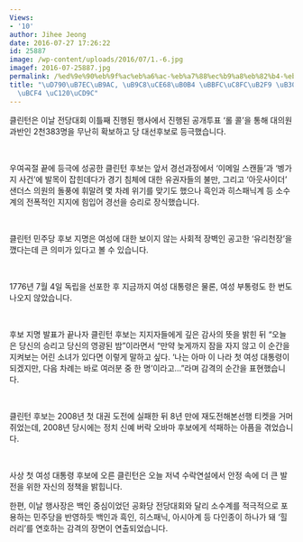 ```yaml
---
Views:
- '10'
author: Jihee Jeong
date: 2016-07-27 17:26:22
id: 25887
image: /wp-content/uploads/2016/07/1.-6.jpg
imagef: 2016-07-25887.jpg
permalink: /%ed%9e%90%eb%9f%ac%eb%a6%ac-%eb%a7%88%ec%b9%a8%eb%82%b4-%eb%af%bc%ec%a3%bc%eb%8b%b9-%eb%8c%80%ec%84%a0%ed%9b%84%eb%b3%b4-%ec%84%a0%ec%b6%9c/
title: "\uD790\uB7EC\uB9AC, \uB9C8\uCE68\uB0B4 \uBBFC\uC8FC\uB2F9 \uB300\uC120\uD6C4\
  \uBCF4 \uC120\uCD9C"
---
```


클린턴은 이날 전당대회 이틀째 진행된 행사에서 진행된 공개투표 ‘롤 콜’을 통해 대의원 과반인 2천383명을 무난히 확보하고 당 대선후보로 등극했습니다.

&nbsp;

우여곡절 끝에 등극에 성공한 클린턴 후보는 앞서 경선과정에서 ‘이메일 스캔들’과 ‘벵가지 사건’에 발목이 잡힌데다가 경기 침체에 대한 유권자들의 불만, 그리고 ‘아웃사이더’ 샌더스 의원의 돌풍에 휘말려 몇 차례 위기를 맞기도 했으나 흑인과 히스패닉계 등 소수계의 전폭적인 지지에 힘입어 경선을 승리로 장식했습니다.

&nbsp;

클린턴 민주당 후보 지명은 여성에 대한 보이지 않는 사회적 장벽인 공고한 ‘유리천장’을 깼다는데 큰 의미가 있다고 볼 수 있습니다.

&nbsp;

1776년 7월 4일 독립을 선포한 후 지금까지 여성 대통령은 물론, 여성 부통령도 한 번도 나오지 않았습니다.

&nbsp;

후보 지명 발표가 끝나자 클린턴 후보는 지지자들에게 깊은 감사의 뜻을 밝힌 뒤 “오늘은 당신의 승리고 당신의 영광된 밤”이라면서 “만약 늦게까지 잠을 자지 않고 이 순간을 지켜보는 어린 소녀가 있다면 이렇게 말하고 싶다. ‘나는 아마 이 나라 첫 여성 대통령이 되겠지만, 다음 차례는 바로 여러분 중 한 명’이라고…”라며 감격의 순간을 표현했습니다.

&nbsp;

클린턴 후보는 2008년 첫 대권 도전에 실패한 뒤 8년 만에 재도전해본선행 티켓을 거머쥐었는데, 2008년 당시에는 정치 신예 버락 오바마 후보에게 석패하는 아픔을 겪었습니다.

&nbsp;

사상 첫 여성 대통령 후보에 오른 클린턴은 오늘 저녁 수락연설에서 안정 속에 더 큰 발전을 위한 자신의 정책을 밝힙니다.

한편, 이날 행사장은 백인 중심이었던 공화당 전당대회와 달리 소수계를 적극적으로 포용하는 민주당을 반영하듯 백인과 흑인, 히스패닉, 아시아계 등 다인종이 하나가 돼 ‘힐러리’를 연호하는 감격의 장면이 연출되었습니다.